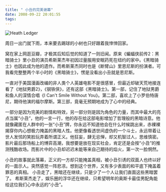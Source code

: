 ```yaml
---
title: " 小丑的完美谢幕"
date: 2008-09-22 20:01:55
tags:
---
```


![Heath Ledger](../../../images/2008/heath-ledger.jpg) 

周日一出门就下雨，本来要去踢球的小树也只好跟着我悻悻回家。 

窝在家上网逛豆瓣，才极其后知后觉的知道了一则旧闻。原来《蝙蝠侠前传2：黑暗骑士》里小丑的演员希斯莱杰年初因过量服用安眠药死在纽约的家中。《黑暗骑士》也因此成为他的遗作。而希斯莱杰同时也是《断臂山》里恩尼斯的扮演者。可我看完整整两个半小时的《黑暗骑士》，愣是没看出小丑就是恩尼斯。 

一直对于美国漫画改编的非人类个人英雄电影不是很感冒，但最近却破天荒地接连看了《地狱男爵2》，《钢铁侠》，还有这部《黑暗骑士》。第一部，记住了地狱男爵和鱼人的深情合唱《I Can't Smile Without You》。第二部，喜欢上了小罗伯特唐尼，期待他演的福尔摩斯。第三部，竟毫无预期地成为了心中的经典。 

一部分是因为完美的剧情和特效，另一部分则是因为角色的力量，而其中最大的亮点当属“小丑”，他的一言一行，他的存在给这部电影增加了哲理般的黑暗诗意。他就像藏匿在人群中的一张“小丑”牌，你永远不知道他会在什么时候跳出来，赤裸裸揭穿你内心想极力掩盖的黑暗人性。他更像看透世间虚伪的一个斗士，永远带着让世人发怵的笑脸玩弄着所谓正义。他狂妄，肆无忌惮，却又机智过人，思维慎密。影片最后那场船上的博弈高潮，我想要是放在现实社会，肯定还是会按“小丑”的推测残酷收场。而影片中的小丑却迟迟未能等来自己期待的焰火，第一次一脸惘然。 

小丑的故事就此落幕，正义的一方却只能掩盖真相，被小丑引诱的双面人也终以好的一面示人。突然感觉一阵悲凉。想到这个世界，又有多少表面的和平底下掩盖着罪恶的真相。 小丑走了，黑暗还在继续，只是少了一个人让我们直面这些黑暗罢了。 希斯莱杰走了，娱乐圈的浮华还在继续，只希望明年的奥斯卡最佳男配角能给这位我们心中永远的“小丑”。